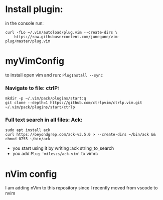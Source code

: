 # Install plugin:
in the console run:
```
curl -fLo ~/.vim/autoload/plug.vim --create-dirs \
    https://raw.githubusercontent.com/junegunn/vim-plug/master/plug.vim
```
# myVimConfig
to install open vim and run:
```PlugInstall --sync```



### Navigate to file: ctrlP:
```
mkdir -p ~/.vim/pack/plugins/start:q
git clone --depth=1 https://github.com/ctrlpvim/ctrlp.vim.git ~/.vim/pack/plugins/start/ctrlp
```

### Full text search in all files: Ack:
``` 
sudo apt install ack
curl https://beyondgrep.com/ack-v3.5.0 > --create-dirs ~/bin/ack && chmod 0755 ~/bin/ack
```
- you start using it by writing :ack string_to_search
- you add ```Plug 'mileszs/ack.vim'``` to vimrc

# nVim config
I am adding nVim to this repository since I recently moved from vscode to nvim
